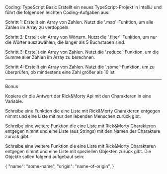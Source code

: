 Coding: TypeScript Basic
Erstellt ein neues TypeScript-Projekt in IntelliJ und führt die folgenden leichten Coding-Aufgaben aus:



Schritt 1: Erstellt ein Array von Zahlen. Nutzt die '.map'-Funktion, um alle Zahlen im Array zu verdoppeln.

Schritt 2: Erstellt ein Array von Wörtern. Nutzt die '.filter'-Funktion, um nur die Wörter auszuwählen, die länger als 5 Buchstaben sind.

Schritt 3: Erstellt ein Array von Zahlen. Nutzt die '.reduce'-Funktion, um die Summe aller Zahlen im Array zu berechnen.

Schritt 4: Erstellt ein Array von Zahlen. Nutzt die '.some'-Funktion, um zu überprüfen, ob mindestens eine Zahl größer als 10 ist.


---

Bonus

Kopiere dir die Antwort der Rick&Morty Api mit den Charakteren in eine Variable.

Schreibe eine Funktion die eine Liste mit Rick&Morty Charakteren entgegen nimmt und eine Liste mit nur den lebenden Menschen zurück gibt.

Schreibe eine weitere Funktion die eine Liste mit Rick&Morty Charakteren entgegen nimmt und eine Liste (aus Strings) mit den Namen der Charaktere zurück gibt.

Schreibe eine weitere Funktion die eine Liste mit Rick&Morty Charakteren entgegen nimmt und eine Liste mit speziellen Objekten zurück gibt. Die Objekte sollen folgend aufgebaut sein:


{
"name": "some-name",
"origin": "name-of-origin",
}